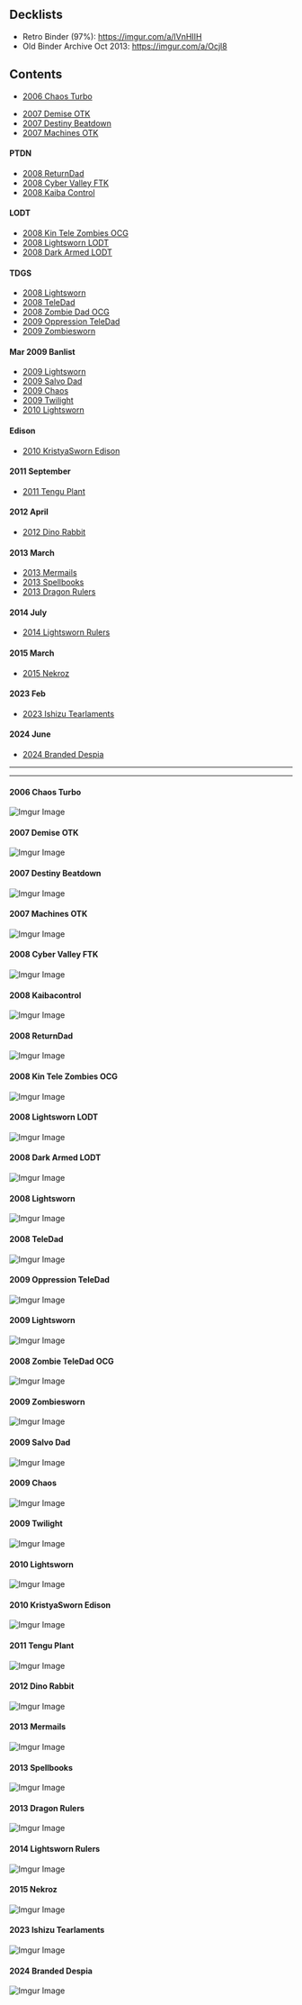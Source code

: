 ## Decklists

 - Retro Binder (97%): https://imgur.com/a/lVnHIIH
 - Old Binder Archive Oct 2013: https://imgur.com/a/Ocjl8

## Contents

[//]: # (https://imgur.com/a/YojeZJZ) 

[//]: # ( - [2004 Yata Lock]&#40;#&#41;)
 - [2006 Chaos Turbo](#2006-Chaos-Turbo)

[//]: # ( - [2006 Chaos Control]&#40;#&#41;)

 - [2007 Demise OTK](#2007-Demise-OTK)
 - [2007 Destiny Beatdown](#2007-Destiny-Beatdown)
 - [2007 Machines OTK](#2007-Machines-OTK)

#### PTDN

 - [2008 ReturnDad](#2008-ReturnDad)
 - [2008 Cyber Valley FTK](#2008-cyber-valley-ftk)
 - [2008 Kaiba Control](#2008-Kaibacontrol)

#### LODT

 - [2008 Kin Tele Zombies OCG](#2008-kintelezombiesOCG)
 - [2008 Lightsworn LODT](#2008-Lightsworn-LODT)
 - [2008 Dark Armed LODT](#2008-Dark-Armed-LODT)

#### TDGS

 - [2008 Lightsworn](#2008-Lightsworn)
 - [2008 TeleDad](#2008-TeleDad)
 - [2008 Zombie Dad OCG](#2008-zombie-teledad-ocg)
 - [2009 Oppression TeleDad](#2009-Oppression-TeleDad)
 - [2009 Zombiesworn](#2009-zombiesworn)

#### Mar 2009 Banlist

 - [2009 Lightsworn](#2009-Lightsworn)
 - [2009 Salvo Dad](#2009-Salvo-Dad)
 - [2009 Chaos](#2009-Chaos)
 - [2009 Twilight](#2009-Twilight)
 - [2010 Lightsworn](#2010-Lightsworn)

#### Edison

 - [2010 KristyaSworn Edison](#2010-KristyaSworn-Edison)


[//]: # ( - [2010 WeleDad]&#40;#&#41;)
#### 2011 September

 - [2011 Tengu Plant](#2011-Tengu-Plant)

[//]: # ( - [2011 Salvo Chaos Dad]&#40;#&#41;)

[//]: # ( - [2011 Agents]&#40;#&#41;)

#### 2012 April

 - [2012 Dino Rabbit](#2012-Dino-Rabbit)

[//]: # ( - [2012 Wind Up]&#40;#&#41;)
[//]: # ( - [2012 Inzektors]&#40;#&#41;)

#### 2013 March

 - [2013 Mermails](#2013-mermails)
 - [2013 Spellbooks](#2013-spellbooks)
 - [2013 Dragon Rulers](#2013-dragon-rulers)

#### 2014 July

 - [2014 Lightsworn Rulers](#2014-Lightsworn-Rulers)

#### 2015 March

 - [2015 Nekroz](#2015-nekroz)

#### 2023 Feb

 - [2023 Ishizu Tearlaments](#2023-ishizu-tearlaments)

#### 2024 June

- [2024 Branded Despia](#2024-branded-despia)


[//]: # (#### 2xxx Name)

[//]: # ()
[//]: # (![Imgur Image]&#40;imagehere.jpg&#41;)

---------------------------------------------------------



---------------------------------------------------------

#### 2006 Chaos Turbo

![Imgur Image](https://i.imgur.com/L6p5qRa.jpg)

#### 2007 Demise OTK

![Imgur Image](https://i.imgur.com/JkG8tZT.jpg)

#### 2007 Destiny Beatdown

![Imgur Image](https://i.imgur.com/Fq7CeZh.jpg)

#### 2007 Machines OTK

![Imgur Image](https://i.imgur.com/iP7uGhP.jpg)

#### 2008 Cyber Valley FTK

![Imgur Image](https://i.imgur.com/0bJC4c7.jpg)

#### 2008 Kaibacontrol

![Imgur Image](https://i.imgur.com/DSA1UvH.jpg)

#### 2008 ReturnDad

![Imgur Image](https://i.imgur.com/EyKO7K9.jpg)

#### 2008 Kin Tele Zombies OCG

![Imgur Image](https://i.imgur.com/HLJn1Wn.jpeg)

#### 2008 Lightsworn LODT

![Imgur Image](https://i.imgur.com/TXyyf43.jpg)

#### 2008 Dark Armed LODT

![Imgur Image](https://i.imgur.com/aw4ZRl4.jpg)

#### 2008 Lightsworn

![Imgur Image](https://i.imgur.com/p05sSRS.jpg)

#### 2008 TeleDad

![Imgur Image](https://i.imgur.com/9n44IGN.jpg)

#### 2009 Oppression TeleDad

![Imgur Image](https://i.imgur.com/8Ka0EXh.jpg)

#### 2009 Lightsworn

![Imgur Image](https://i.imgur.com/F7n9GDH.jpg)

#### 2008 Zombie TeleDad OCG

![Imgur Image](https://i.imgur.com/gVDw60a.jpeg)

#### 2009 Zombiesworn

![Imgur Image](https://i.imgur.com/qJIqS0L.jpeg)

#### 2009 Salvo Dad

![Imgur Image](https://i.imgur.com/2z29XUl.jpg)

#### 2009 Chaos

![Imgur Image](https://i.imgur.com/UnHHLDs.jpg)

#### 2009 Twilight

![Imgur Image](https://i.imgur.com/zJYvEcW.jpg)

#### 2010 Lightsworn

![Imgur Image](https://i.imgur.com/kjyvw7H.jpg)

#### 2010 KristyaSworn Edison

![Imgur Image](https://i.imgur.com/Q5Eoh1u.jpg)

#### 2011 Tengu Plant

![Imgur Image](https://i.imgur.com/rs9jv5w.jpg)

#### 2012 Dino Rabbit

![Imgur Image](https://i.imgur.com/CnB1Sov.jpg)

#### 2013 Mermails

![Imgur Image](https://i.imgur.com/IHuURzr.jpeg)

#### 2013 Spellbooks

![Imgur Image](https://i.imgur.com/ZRYf6DA.jpeg)

#### 2013 Dragon Rulers

![Imgur Image](https://i.imgur.com/iY1sAyz.jpeg)

#### 2014 Lightsworn Rulers

![Imgur Image](https://i.imgur.com/rwEnLj1.jpg)

#### 2015 Nekroz

![Imgur Image](https://i.imgur.com/wX0ilnH.jpeg)

#### 2023 Ishizu Tearlaments

![Imgur Image](https://i.imgur.com/RawRw4U.jpeg)

#### 2024 Branded Despia

![Imgur Image](https://i.imgur.com/DYzXS73.jpeg)
